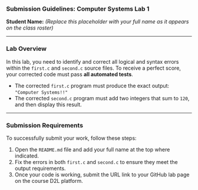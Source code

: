 ### **Submission Guidelines: Computer Systems Lab 1**

**Student Name:** *(Replace this placeholder with your full name as it appears on the class roster)*

---

### **Lab Overview**

In this lab, you need to identify and correct all logical and syntax errors within the `first.c` and `second.c` source files. To receive a perfect score, your corrected code must pass **all automated tests**.

* The corrected `first.c` program must produce the exact output: `"Computer Systems!!"`
* The corrected `second.c` program must add two integers that sum to `120`, and then display this result.

---

### **Submission Requirements**

To successfully submit your work, follow these steps:

1.  Open the `README.md` file and add your full name at the top where indicated.
2.  Fix the errors in both `first.c` and `second.c` to ensure they meet the output requirements.
3.  Once your code is working, submit the URL link to your GitHub lab page on the course D2L platform.
